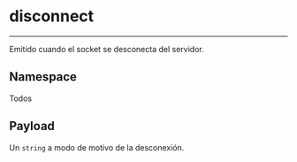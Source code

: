 # disconnect

--------------------------------------------------------------------------------

Emitido cuando el socket se desconecta del servidor.

## Namespace

Todos

## Payload

Un `string` a modo de motivo de la desconexión.
